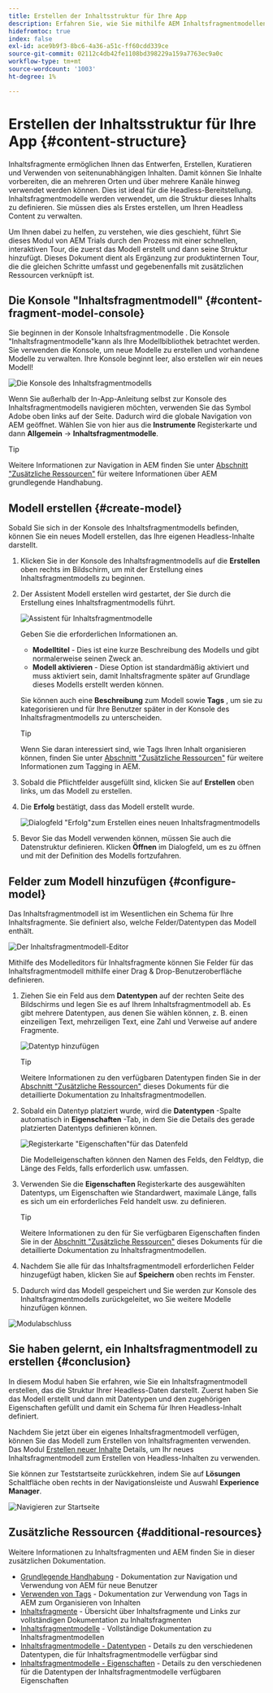 ```yaml
---
title: Erstellen der Inhaltsstruktur für Ihre App
description: Erfahren Sie, wie Sie mithilfe AEM Inhaltsfragmentmodellen die Struktur erstellen, die als Grundlage für all Ihre Headless-Inhalte dient.
hidefromtoc: true
index: false
exl-id: ace9b9f3-8bc6-4a36-a51c-ff60cdd339ce
source-git-commit: 02112c4db42fe1108bd398229a159a7763ec9a0c
workflow-type: tm+mt
source-wordcount: '1003'
ht-degree: 1%

---
```


# Erstellen der Inhaltsstruktur für Ihre App {#content-structure}

Inhaltsfragmente ermöglichen Ihnen das Entwerfen, Erstellen, Kuratieren und Verwenden von seitenunabhängigen Inhalten. Damit können Sie Inhalte vorbereiten, die an mehreren Orten und über mehrere Kanäle hinweg verwendet werden können. Dies ist ideal für die Headless-Bereitstellung. Inhaltsfragmentmodelle werden verwendet, um die Struktur dieses Inhalts zu definieren. Sie müssen dies als Erstes erstellen, um Ihren Headless Content zu verwalten.

Um Ihnen dabei zu helfen, zu verstehen, wie dies geschieht, führt Sie dieses Modul von AEM Trials durch den Prozess mit einer schnellen, interaktiven Tour, die zuerst das Modell erstellt und dann seine Struktur hinzufügt. Dieses Dokument dient als Ergänzung zur produktinternen Tour, die die gleichen Schritte umfasst und gegebenenfalls mit zusätzlichen Ressourcen verknüpft ist.

## Die Konsole &quot;Inhaltsfragmentmodell&quot; {#content-fragment-model-console}

Sie beginnen in der Konsole Inhaltsfragmentmodelle . Die Konsole &quot;Inhaltsfragmentmodelle&quot;kann als Ihre Modellbibliothek betrachtet werden. Sie verwenden die Konsole, um neue Modelle zu erstellen und vorhandene Modelle zu verwalten. Ihre Konsole beginnt leer, also erstellen wir ein neues Modell!

![Die Konsole des Inhaltsfragmentmodells](assets/content-structure/content-fragment-model-console.png)

Wenn Sie außerhalb der In-App-Anleitung selbst zur Konsole des Inhaltsfragmentmodells navigieren möchten, verwenden Sie das Symbol Adobe oben links auf der Seite. Dadurch wird die globale Navigation von AEM geöffnet. Wählen Sie von hier aus die **Instrumente** Registerkarte und dann **Allgemein** -> **Inhaltsfragmentmodelle**.

>[!TIP]
>
>Weitere Informationen zur Navigation in AEM finden Sie unter [Abschnitt &quot;Zusätzliche Ressourcen&quot;](#additional-resources) für weitere Informationen über AEM grundlegende Handhabung.

## Modell erstellen {#create-model}

Sobald Sie sich in der Konsole des Inhaltsfragmentmodells befinden, können Sie ein neues Modell erstellen, das Ihre eigenen Headless-Inhalte darstellt.

1. Klicken Sie in der Konsole des Inhaltsfragmentmodells auf die **Erstellen** oben rechts im Bildschirm, um mit der Erstellung eines Inhaltsfragmentmodells zu beginnen.

1. Der Assistent Modell erstellen wird gestartet, der Sie durch die Erstellung eines Inhaltsfragmentmodells führt.

   ![Assistent für Inhaltsfragmentmodelle](assets/content-structure/model-wizard.png)

   Geben Sie die erforderlichen Informationen an.

   * **Modelltitel** - Dies ist eine kurze Beschreibung des Modells und gibt normalerweise seinen Zweck an.
   * **Modell aktivieren** - Diese Option ist standardmäßig aktiviert und muss aktiviert sein, damit Inhaltsfragmente später auf Grundlage dieses Modells erstellt werden können.

   Sie können auch eine **Beschreibung** zum Modell sowie **Tags** , um sie zu kategorisieren und für Ihre Benutzer später in der Konsole des Inhaltsfragmentmodells zu unterscheiden.

   >[!TIP]
   >
   >Wenn Sie daran interessiert sind, wie Tags Ihren Inhalt organisieren können, finden Sie unter [Abschnitt &quot;Zusätzliche Ressourcen&quot;](#additional-resources) für weitere Informationen zum Tagging in AEM.

1. Sobald die Pflichtfelder ausgefüllt sind, klicken Sie auf **Erstellen** oben links, um das Modell zu erstellen.

1. Die **Erfolg** bestätigt, dass das Modell erstellt wurde.

   ![Dialogfeld &quot;Erfolg&quot;zum Erstellen eines neuen Inhaltsfragmentmodells](assets/content-structure/success.png)

1. Bevor Sie das Modell verwenden können, müssen Sie auch die Datenstruktur definieren. Klicken **Öffnen** im Dialogfeld, um es zu öffnen und mit der Definition des Modells fortzufahren.

## Felder zum Modell hinzufügen {#configure-model}

Das Inhaltsfragmentmodell ist im Wesentlichen ein Schema für Ihre Inhaltsfragmente. Sie definiert also, welche Felder/Datentypen das Modell enthält.

![Der Inhaltsfragmentmodell-Editor](assets/content-structure/model-editor.png)

Mithilfe des Modelleditors für Inhaltsfragmente können Sie Felder für das Inhaltsfragmentmodell mithilfe einer Drag &amp; Drop-Benutzeroberfläche definieren.

1. Ziehen Sie ein Feld aus dem **Datentypen** auf der rechten Seite des Bildschirms und legen Sie es auf Ihrem Inhaltsfragmentmodell ab. Es gibt mehrere Datentypen, aus denen Sie wählen können, z. B. einen einzeiligen Text, mehrzeiligen Text, eine Zahl und Verweise auf andere Fragmente.

   ![Datentyp hinzufügen](assets/content-structure/drop-fields.png)

   >[!TIP]
   >
   >Weitere Informationen zu den verfügbaren Datentypen finden Sie in der [Abschnitt &quot;Zusätzliche Ressourcen&quot;](#additional-resources) dieses Dokuments für die detaillierte Dokumentation zu Inhaltsfragmentmodellen.

1. Sobald ein Datentyp platziert wurde, wird die **Datentypen** -Spalte automatisch in **Eigenschaften** -Tab, in dem Sie die Details des gerade platzierten Datentyps definieren können.

   ![Registerkarte &quot;Eigenschaften&quot;für das Datenfeld](assets/content-structure/data-type-properties.png)

   Die Modelleigenschaften können den Namen des Felds, den Feldtyp, die Länge des Felds, falls erforderlich usw. umfassen.

1. Verwenden Sie die **Eigenschaften** Registerkarte des ausgewählten Datentyps, um Eigenschaften wie Standardwert, maximale Länge, falls es sich um ein erforderliches Feld handelt usw. zu definieren.

   >[!TIP]
   >
   >Weitere Informationen zu den für Sie verfügbaren Eigenschaften finden Sie in der [Abschnitt &quot;Zusätzliche Ressourcen&quot;](#additional-resources) dieses Dokuments für die detaillierte Dokumentation zu Inhaltsfragmentmodellen.

1. Nachdem Sie alle für das Inhaltsfragmentmodell erforderlichen Felder hinzugefügt haben, klicken Sie auf **Speichern** oben rechts im Fenster.

1. Dadurch wird das Modell gespeichert und Sie werden zur Konsole des Inhaltsfragmentmodells zurückgeleitet, wo Sie weitere Modelle hinzufügen können.

![Modulabschluss](assets/content-structure/content-fragment-model-console-populated.png)

## Sie haben gelernt, ein Inhaltsfragmentmodell zu erstellen {#conclusion}

In diesem Modul haben Sie erfahren, wie Sie ein Inhaltsfragmentmodell erstellen, das die Struktur Ihrer Headless-Daten darstellt. Zuerst haben Sie das Modell erstellt und dann mit Datentypen und den zugehörigen Eigenschaften gefüllt und damit ein Schema für Ihren Headless-Inhalt definiert.

Nachdem Sie jetzt über ein eigenes Inhaltsfragmentmodell verfügen, können Sie das Modell zum Erstellen von Inhaltsfragmenten verwenden. Das Modul [Erstellen neuer Inhalte](create-content.md) Details, um Ihr neues Inhaltsfragmentmodell zum Erstellen von Headless-Inhalten zu verwenden.

Sie können zur Teststartseite zurückkehren, indem Sie auf **Lösungen** Schaltfläche oben rechts in der Navigationsleiste und Auswahl **Experience Manager**.

![Navigieren zur Startseite](assets/content-structure/home.png)

## Zusätzliche Ressourcen {#additional-resources}

Weitere Informationen zu Inhaltsfragmenten und AEM finden Sie in dieser zusätzlichen Dokumentation.

* [Grundlegende Handhabung](/help/sites-cloud/authoring/getting-started/basic-handling.md) - Dokumentation zur Navigation und Verwendung von AEM für neue Benutzer
* [Verwenden von Tags](/help/sites-cloud/authoring/features/tags.md) - Dokumentation zur Verwendung von Tags in AEM zum Organisieren von Inhalten
* [Inhaltsfragmente](/help/assets/content-fragments/content-fragments.md) - Übersicht über Inhaltsfragmente und Links zur vollständigen Dokumentation zu Inhaltsfragmenten
* [Inhaltsfragmentmodelle](/help/assets/content-fragments/content-fragments-models.md) - Vollständige Dokumentation zu Inhaltsfragmentmodellen
* [Inhaltsfragmentmodelle - Datentypen](/help/assets/content-fragments/content-fragments-models.md#data-types) - Details zu den verschiedenen Datentypen, die für Inhaltsfragmentmodelle verfügbar sind
* [Inhaltsfragmentmodelle - Eigenschaften](/help/assets/content-fragments/content-fragments-models.md#data-types) - Details zu den verschiedenen für die Datentypen der Inhaltsfragmentmodelle verfügbaren Eigenschaften

